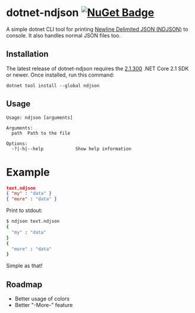 # dotnet-ndjson [![NuGet Badge](https://buildstats.info/nuget/ndjson)](https://www.nuget.org/packages/ndjson/)

A simple dotnet CLI tool for printing [Newline Delimited JSON (NDJSON)](http://ndjson.org/) to console. It also handles normal JSON files too.

## Installation

The latest release of dotnet-ndjson requires the [2.1.300](https://www.microsoft.com/net/download/dotnet-core/sdk-2.1.300) .NET Core 2.1 SDK or newer.
Once installed, run this command:

```
dotnet tool install --global ndjson
```

## Usage

```
Usage: ndjson [arguments]

Arguments:
  path  Path to the file

Options:
  -?|-h|--help            Show help information
```


# Example

```json
text.ndjson
{ "my" : "data" }
{ "more" : "data" }
```

Print to stdout:

```bash
$ ndjson text.ndjson
{
  "my" : "data"
}
{
  "more" : "data"
}
```

Simple as that!

## Roadmap

- Better usage of colors
- Better "-More-" feature

